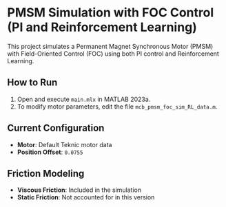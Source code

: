 # PMSM Simulation with FOC Control (PI and Reinforcement Learning)

This project simulates a Permanent Magnet Synchronous Motor (PMSM) with Field-Oriented Control (FOC) using both PI control and Reinforcement Learning.

## How to Run

1. Open and execute `main.mlx` in MATLAB 2023a.
2. To modify motor parameters, edit the file `mcb_pmsm_foc_sim_RL_data.m`.

## Current Configuration

- **Motor**: Default Teknic motor data
- **Position Offset**: `0.0755`  

## Friction Modeling

- **Viscous Friction**: Included in the simulation
- **Static Friction**: Not accounted for in this version
